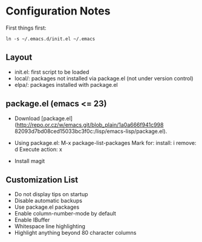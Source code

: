 Configuration Notes
==============================

First things first:

    ln -s ~/.emacs.d/init.el ~/.emacs

Layout
------
* init.el: first script to be loaded
* local/: packages not installed via package.el (not under version control)
* elpa/: packages installed with package.el

package.el (emacs <= 23)
------------------------
* Download [package.el](http://repo.or.cz/w/emacs.git/blob_plain/1a0a666f941c998
82093d7bd08ced15033bc3f0c:/lisp/emacs-lisp/package.el).

* Using package.el:
    M-x package-list-packages
        Mark for:
            install: i
            remove: d
        Execute action: x

* Install magit

Customization List
------------------

* Do not display tips on startup
* Disable automatic backups
* Use package.el packages
* Enable column-number-mode by default
* Enable IBuffer
* Whitespace line highlighting
* Highlight anything beyond 80 character columns
